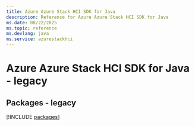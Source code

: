 ```yaml
---
title: Azure Azure Stack HCI SDK for Java
description: Reference for Azure Azure Stack HCI SDK for Java
ms.date: 08/22/2025
ms.topic: reference
ms.devlang: java
ms.service: azurestackhci
---
```

# Azure Azure Stack HCI SDK for Java - legacy
## Packages - legacy
[!INCLUDE [packages](azure-stack-hci-index.md)]